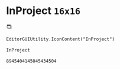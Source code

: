 # InProject `16x16`
<img src="/img/InProject.png" width=16 height=16>

``` CSharp
EditorGUIUtility.IconContent("InProject")
```
```
InProject
```
```
8945404145045434504
```
